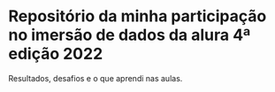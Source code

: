 # Repositório da minha participação no imersão de dados da alura 4ª edição 2022
Resultados, desafios e o que aprendi nas aulas.
